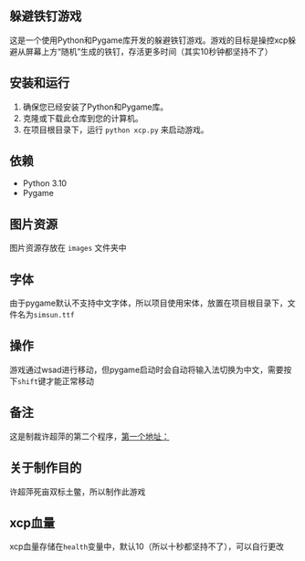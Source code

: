 ## 躲避铁钉游戏
这是一个使用Python和Pygame库开发的躲避铁钉游戏。游戏的目标是操控xcp躲避从屏幕上方“随机”生成的铁钉，存活更多时间（其实10秒钟都坚持不了）
## 安装和运行
1. 确保您已经安装了Python和Pygame库。
2. 克隆或下载此仓库到您的计算机。
3. 在项目根目录下，运行 `python xcp.py` 来启动游戏。
## 依赖
- Python 3.10
- Pygame
## 图片资源
图片资源存放在 `images` 文件夹中
## 字体
由于pygame默认不支持中文字体，所以项目使用宋体，放置在项目根目录下，文件名为`simsun.ttf`
## 操作
游戏通过wsad进行移动，但pygame启动时会自动将输入法切换为中文，需要按下`shift`键才能正常移动
## 备注
这是制裁许超萍的第二个程序，[第一个地址：](https://github.com/IKUN12E113/-)
## 关于制作目的
许超萍死亩双标土鳖，所以制作此游戏
## xcp血量
xcp血量存储在`health`变量中，默认10（所以十秒都坚持不了），可以自行更改

